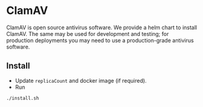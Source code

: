 # ClamAV

ClamAV is open source antivirus software. We provide a helm chart to install ClamAV. The same may be used for development and testing; for production deployments you may need to use a production-grade antivirus software.

## Install
* Update `replicaCount` and docker image (if required).
* Run
```sh
./install.sh
```


